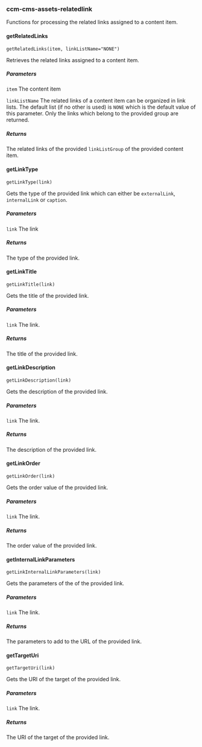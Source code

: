 ### ccm-cms-assets-relatedlink

Functions for processing the related links assigned to a content item.

#### getRelatedLinks

    getRelatedLinks(item, linkListName="NONE")

Retrieves the related links assigned to a content item.

##### Parameters

`item` The content item

`linkListName` The related links of a content item can be organized in 
link lists. The default list (if no other is used) is `NONE` which is 
the default value of this parameter. Only the links which belong to the 
provided group are returned.

##### Returns

The related links of the provided `linkListGroup` of the provided content 
item.

#### getLinkType 

    getLinkType(link)

Gets the type of the provided link which can either be `externalLink`,
`internalLink` or `caption`.

##### Parameters

`link` The link

##### Returns 

The type of the provided link.

#### getLinkTitle

    getLinkTitle(link)

Gets the title of the provided link.

##### Parameters

`link` The link.

##### Returns

The title of the provided link.

#### getLinkDescription

    getLinkDescription(link)

Gets the description of the provided link.

##### Parameters

`link` The link.

##### Returns

The description of the provided link.

#### getLinkOrder

    getLinkOrder(link)

Gets the order value of the provided link.

##### Parameters

`link` The link.

##### Returns

The order value of the provided link.

#### getInternalLinkParameters

    getLinkInternalLinkParameters(link)

Gets the parameters of the of the provided link.

##### Parameters

`link` The link.

##### Returns

The parameters to add to the URL of the provided link.

#### getTargetUri

    getTargetUri(link)

Gets the URI of the target of the provided link.

##### Parameters

`link` The link.

##### Returns

The URI of the target of the provided link.

